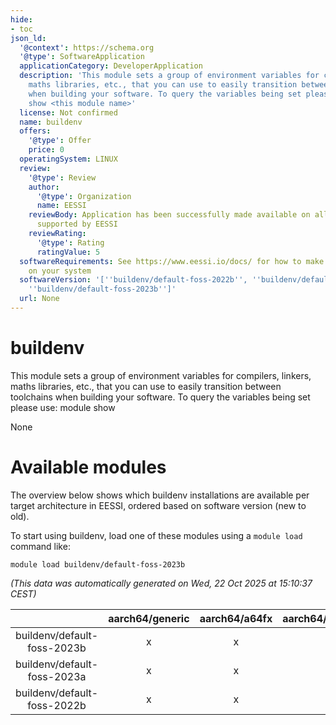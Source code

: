 ```yaml
---
hide:
- toc
json_ld:
  '@context': https://schema.org
  '@type': SoftwareApplication
  applicationCategory: DeveloperApplication
  description: 'This module sets a group of environment variables for compilers, linkers,
    maths libraries, etc., that you can use to easily transition between toolchains
    when building your software. To query the variables being set please use: module
    show <this module name>'
  license: Not confirmed
  name: buildenv
  offers:
    '@type': Offer
    price: 0
  operatingSystem: LINUX
  review:
    '@type': Review
    author:
      '@type': Organization
      name: EESSI
    reviewBody: Application has been successfully made available on all architectures
      supported by EESSI
    reviewRating:
      '@type': Rating
      ratingValue: 5
  softwareRequirements: See https://www.eessi.io/docs/ for how to make EESSI available
    on your system
  softwareVersion: '[''buildenv/default-foss-2022b'', ''buildenv/default-foss-2023a'',
    ''buildenv/default-foss-2023b'']'
  url: None
---
```


buildenv
========


This module sets a group of environment variables for compilers, linkers, maths libraries, etc., that you can use to easily transition between toolchains when building your software. To query the variables being set please use: module show <this module name>

None
# Available modules


The overview below shows which buildenv installations are available per target architecture in EESSI, ordered based on software version (new to old).

To start using buildenv, load one of these modules using a `module load` command like:

```shell
module load buildenv/default-foss-2023b
```

*(This data was automatically generated on Wed, 22 Oct 2025 at 15:10:37 CEST)*

| |aarch64/generic|aarch64/a64fx|aarch64/neoverse_n1|aarch64/neoverse_v1|aarch64/nvidia/grace|x86_64/generic|x86_64/amd/zen2|x86_64/amd/zen3|x86_64/amd/zen4|x86_64/intel/cascadelake|x86_64/intel/haswell|x86_64/intel/icelake|x86_64/intel/sapphirerapids|x86_64/intel/skylake_avx512|
| :---: | :---: | :---: | :---: | :---: | :---: | :---: | :---: | :---: | :---: | :---: | :---: | :---: | :---: | :---: |
|buildenv/default-foss-2023b|x|x|x|x|x|x|x|x|x|x|x|x|x|x|
|buildenv/default-foss-2023a|x|x|x|x|x|x|x|x|x|x|x|x|x|x|
|buildenv/default-foss-2022b|x|x|x|x|x|x|x|x|x|x|x|x|x|x|
